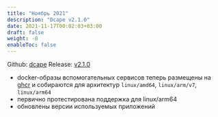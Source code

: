 ```yaml
---
title: "Ноябрь 2021"
description: "Dcape v2.1.0"
date: 2021-11-17T00:02:03+03:00
draft: false
weight: -8
enableToc: false
---
```


Github: [dcape](https://github.com/dopos/dcape)
Release: [v2.1.0](https://github.com/dopos/dcape/releases/tag/v2.1.0)

* docker-образы вспомогательных сервисов теперь размещены на [ghcr](https://ghcr.io) и собираются для архитектур `linux/amd64`, `linux/arm/v7`, `linux/arm64`
* первично протестирована поддержка для linux/arm64
* обновлены версии используемых приложений
